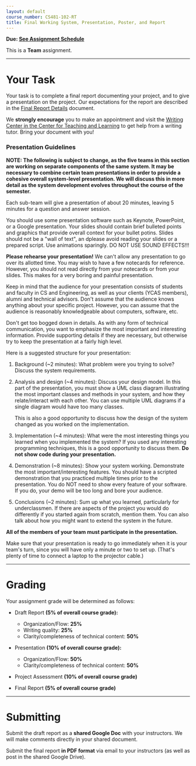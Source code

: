 ```yaml
---
layout: default
course_number: CS481-102-RT
title: Final Working System, Presentation, Poster, and Report
---
```


**Due: [See Assignment Schedule](index.html)**

This is a **Team** assignment.

--- --- --- --- --- --- --- --- --- --- --- --- --- --- --- --- --- --- --- --- --- --- --- ---

# Your Task

Your task is to complete a final report documenting your project, and to give a presentation on the project. Our expectations for the report are described in the [Final Report Details](finalreport.html) document.

We **strongly encourage** you to make an appointment and visit the [Writing Center in the Center for Teaching and Learning](http://www.ycp.edu/offices-and-services/center-for-teaching-and-learning/writing-center/) to get help from a writing tutor. Bring your document with you!

### Presentation Guidelines

**NOTE: The following is subject to change, as the five teams in this section are working on separate components of the same system.  It may be necessary to combine certain team presentations in order to provide a cohesive overall system-level presentation.  We will discuss this in more detail as the system development evolves throughout the course of the semester.**

Each sub-team will give a presentation of about 20 minutes, leaving 5 minutes for a question and answer session.

You should use some presentation software such as Keynote, PowerPoint, or a Google presentation. Your slides should contain brief bulleted points and graphics that provide overall context for your bullet potins. Slides should not be a "wall of text", an dplease avoid reading your slides or a prepared script. Use animations sparingly. DO NOT USE SOUND EFFECTS!!!

**Please rehearse your presentation!** We can't allow any presentation to go over its allotted time. You may wish to have a few notecards for reference. However, you should not read directly from your notecards or from your slides. This makes for a very boring and painful presentation.

Keep in mind that the audience for your presentation consists of students and faculty in CS and Engineering, as well as your clients (YCAS members), alumni and technical advisors. Don't assume that the audience knows anything about your specific project. However, you can assume that the audience is reasonably knowledgeable about computers, software, etc.

Don't get too bogged down in details. As with any form of technical communication, you want to emphasize the most important and interesting information. Provide supporting details if they are necessary, but otherwise try to keep the presentation at a fairly high level.

Here is a suggested structure for your presentation:

1.  Background (\~2 minutes): What problem were you trying to solve? Discuss the system requirements.

2.  Analysis and design (\~4 minutes): Discuss your design model. In this part of the presentation, you must show a UML class diagram illustrating the most important classes and methods in your system, and how they relate/interact with each other. You can use multiple UML diagrams if a single diagram would have too many classes.

    This is also a good opportunity to discuss how the design of the system changed as you worked on the implementation.

3.  Implementation (\~4 minutes): What were the most interesting things you learned when you implemented the system? If you used any interesting programming techniques, this is a good opportunity to discuss them. **Do not show code during your presentation.**

4.  Demonstration (\~8 minutes): Show your system working. Demonstrate the most important/interesting features. You should have a scripted demonstration that you practiced multiple times prior to the presentation. You do NOT need to show every feature of your software. If you do, your demo will be too long and bore your audience.

5.  Conclusions (\~2 minutes): Sum up what you learned, particularly for underclassmen. If there are aspects of the project you would do differently if you started again from scratch, mention them. You can also talk about how you might want to extend the system in the future.

**All of the members of your team must participate in the presentation.**

Make sure that your presentation is ready to go immediately when it is your team's turn, since you will have only a minute or two to set up. (That's plenty of time to connect a laptop to the projector cable.)

--- --- --- --- --- --- --- --- --- --- --- --- --- --- --- --- --- --- --- --- --- --- --- ---



# Grading

Your assignment grade will be determined as follows:

-   Draft Report **(5% of overall course grade):**
    -   Organization/Flow: **25%**
    -   Writing quality: **25%**
    -   Clarity/completeness of technical content: **50%**

-   Presentation **(10% of overall course grade):**
    -   Organization/Flow: **50%**
    -   Clarity/completeness of technical content: **50%**

-   Project Assessment **(10% of overall course grade)**

-   Final Report **(5% of overall course grade)**

--- --- --- --- --- --- --- --- --- --- --- --- --- --- --- --- --- --- --- --- --- --- --- ---



# Submitting

Submit the draft report as a **shared Google Doc** with your instructors.
We will make comments directly in your shared document.

Submit the final report **in PDF format** via email to your instructors (as well as post in the shared Google Drive).
